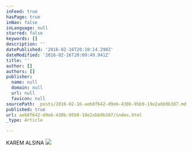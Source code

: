 ```yaml
---
inFeed: true
hasPage: true
inNav: false
inLanguage: null
starred: false
keywords: []
description: ''
datePublished: '2016-02-16T20:10:14.298Z'
dateModified: '2016-02-16T20:09:49.941Z'
title: ''
author: []
authors: []
publisher:
  name: null
  domain: null
  url: null
  favicon: null
sourcePath: _posts/2016-02-16-aeb8f642-d9e6-430b-95b9-19e2abb9b387.md
published: true
url: aeb8f642-d9e6-430b-95b9-19e2abb9b387/index.html
_type: Article

---
```

KAREM ALSINA
![](https://the-grid-user-content.s3-us-west-2.amazonaws.com/b82325f4-5f1a-4f2c-a753-d64731dd46f9.png)